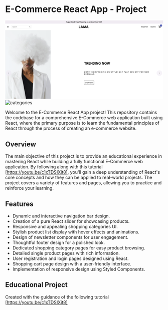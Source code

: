 # E-Commerce React App - Project

![homepage](/src/assets/readme1.png)
![categories](/src/assets/readme2.png)

Welcome to the E-Commerce React App project! This repository contains the codebase for a comprehensive E-Commerce web application built using React, where the primary purpose is to learn the fundamental principles of React through the process of creating an e-commerce website.

## Overview

The main objective of this project is to provide an educational experience in mastering React while building a fully functional E-Commerce web application. By following along with this tutorial [https://youtu.be/c1xTDSIXit8], you'll gain a deep understanding of React's core concepts and how they can be applied to real-world projects. The project covers a variety of features and pages, allowing you to practice and reinforce your learning.

## Features

- Dynamic and interactive navigation bar design.
- Creation of a pure React slider for showcasing products.
- Responsive and appealing shopping categories UI.
- Stylish product list display with hover effects and animations.
- Design of newsletter components for user engagement.
- Thoughtful footer design for a polished look.
- Dedicated shopping category pages for easy product browsing.
- Detailed single product pages with rich information.
- User registration and login pages designed using React.
- Shopping cart page design with a user-friendly interface.
- Implementation of responsive design using Styled Components.


## Educational Project

Created with the guidance of the following tutorial [https://youtu.be/c1xTDSIXit8]
